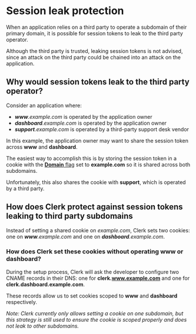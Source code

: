 # Session leak protection

When an application relies on a third party to operate a subdomain of their primary domain, it is possible for session tokens to leak to the third party operator.

Although the third party is trusted, leaking session tokens is not advised, since an attack on the third party could be chained into an attack on the application.

## Why would session tokens leak to the third party operator?

Consider an application where:

* _**www**.example.com_ is operated by the application owner
* _**dashboard**.example.com_ is operated by the application owner
* _**support**.example.com_ is operated by a third-party support desk vendor

In this example, the application owner may want to share the session token across **www** and **dashboard**.

The easiest way to accomplish this is by storing the session token in a cookie with the [**Domain** flag](https://developer.mozilla.org/en-US/docs/Web/HTTP/Headers/Set-Cookie#Attributes) set to **example.com** so it is shared across both subdomains.

Unfortunately, this also shares the cookie with **support**, which is operated by a third party.

## How does Clerk protect against session tokens leaking to third party subdomains

Instead of setting a shared cookie on _example.com_, Clerk sets two cookies: one on _**www**.example.com_ and one on _**dashboard**.example.com_.

### **How does Clerk set these cookies without operating www or dashboard?**

During the setup process, Clerk will ask the developer to configure two CNAME records in their DNS: one for **clerk.www.example.com** and one for **clerk.dashboard.example.com**.

These records allow us to set cookies scoped to **www** and **dashboard** respectively.

_Note: Clerk currently only allows setting a cookie on one subdomain, but this strategy is still used to ensure the cookie is scoped properly and does not leak to other subdomains._
